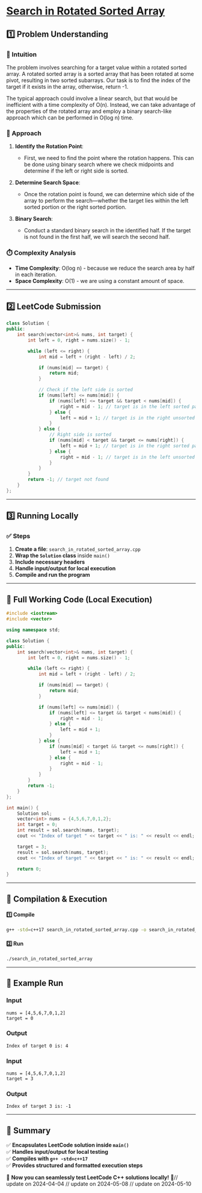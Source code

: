 # **[Search in Rotated Sorted Array](https://leetcode.com/problems/search-in-rotated-sorted-array/description/)**  

## **1️⃣ Problem Understanding**  
### **📌 Intuition**  
The problem involves searching for a target value within a rotated sorted array. A rotated sorted array is a sorted array that has been rotated at some pivot, resulting in two sorted subarrays. Our task is to find the index of the target if it exists in the array, otherwise, return -1. 

The typical approach could involve a linear search, but that would be inefficient with a time complexity of O(n). Instead, we can take advantage of the properties of the rotated array and employ a binary search-like approach which can be performed in O(log n) time.

### **🚀 Approach**  
1. **Identify the Rotation Point**:
   - First, we need to find the point where the rotation happens. This can be done using binary search where we check midpoints and determine if the left or right side is sorted.
  
2. **Determine Search Space**:
   - Once the rotation point is found, we can determine which side of the array to perform the search—whether the target lies within the left sorted portion or the right sorted portion.

3. **Binary Search**:
   - Conduct a standard binary search in the identified half. If the target is not found in the first half, we will search the second half.

### **⏱️ Complexity Analysis**  
- **Time Complexity**: O(log n) - because we reduce the search area by half in each iteration.
- **Space Complexity**: O(1) - we are using a constant amount of space.

---  

## **2️⃣ LeetCode Submission**  
```cpp
class Solution {
public:
    int search(vector<int>& nums, int target) {
        int left = 0, right = nums.size() - 1;

        while (left <= right) {
            int mid = left + (right - left) / 2;

            if (nums[mid] == target) {
                return mid;
            }

            // Check if the left side is sorted
            if (nums[left] <= nums[mid]) {
                if (nums[left] <= target && target < nums[mid]) {
                    right = mid - 1; // target is in the left sorted part
                } else {
                    left = mid + 1; // target is in the right unsorted part
                }
            } else {
                // Right side is sorted
                if (nums[mid] < target && target <= nums[right]) {
                    left = mid + 1; // target is in the right sorted part
                } else {
                    right = mid - 1; // target is in the left unsorted part
                }
            }
        }
        return -1; // target not found
    }
};
```  

---  

## **3️⃣ Running Locally**  
### **✅ Steps**  
1. **Create a file**: `search_in_rotated_sorted_array.cpp`  
2. **Wrap the `Solution` class** inside `main()`  
3. **Include necessary headers**  
4. **Handle input/output for local execution**  
5. **Compile and run the program**  

---  

## **📝 Full Working Code (Local Execution)**  
```cpp
#include <iostream>
#include <vector>

using namespace std;

class Solution {
public:
    int search(vector<int>& nums, int target) {
        int left = 0, right = nums.size() - 1;

        while (left <= right) {
            int mid = left + (right - left) / 2;

            if (nums[mid] == target) {
                return mid;
            }

            if (nums[left] <= nums[mid]) {
                if (nums[left] <= target && target < nums[mid]) {
                    right = mid - 1;
                } else {
                    left = mid + 1;
                }
            } else {
                if (nums[mid] < target && target <= nums[right]) {
                    left = mid + 1;
                } else {
                    right = mid - 1;
                }
            }
        }
        return -1;
    }
};

int main() {
    Solution sol;
    vector<int> nums = {4,5,6,7,0,1,2};
    int target = 0;
    int result = sol.search(nums, target);
    cout << "Index of target " << target << " is: " << result << endl;

    target = 3;
    result = sol.search(nums, target);
    cout << "Index of target " << target << " is: " << result << endl;

    return 0;
}
```  

---  

## **🔧 Compilation & Execution**  
#### **1️⃣ Compile**  
```bash
g++ -std=c++17 search_in_rotated_sorted_array.cpp -o search_in_rotated_sorted_array
```  

#### **2️⃣ Run**  
```bash
./search_in_rotated_sorted_array
```  

---  

## **🎯 Example Run**  
### **Input**  
```
nums = [4,5,6,7,0,1,2]
target = 0
```  
### **Output**  
```
Index of target 0 is: 4
```  

### **Input**  
```
nums = [4,5,6,7,0,1,2]
target = 3
```  
### **Output**  
```
Index of target 3 is: -1
```  

---  

## **📌 Summary**  
✅ **Encapsulates LeetCode solution inside `main()`**  
✅ **Handles input/output for local testing**  
✅ **Compiles with `g++ -std=c++17`**  
✅ **Provides structured and formatted execution steps**  

🚀 **Now you can seamlessly test LeetCode C++ solutions locally!** 🚀// update on 2024-04-04
// update on 2024-05-08
// update on 2024-05-10
